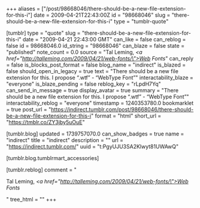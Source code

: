 +++
aliases = ["/post/98668046/there-should-be-a-new-file-extension-for-this-i"]
date = 2009-04-21T22:43:00Z
id = "98668046"
slug = "there-should-be-a-new-file-extension-for-this-i"
type = "tumblr-quote"

[tumblr]
type = "quote"
slug = "there-should-be-a-new-file-extension-for-this-i"
date = "2009-04-21 22:43:00 GMT"
can_like = false
can_reblog = false
id = 98668046.0
id_string = "98668046"
can_blaze = false
state = "published"
note_count = 0.0
source = "Tal Leming, <i><a href=\"http://talleming.com/2009/04/21/web-fonts/\">Web Fonts</a></i>"
can_reply = false
is_blocks_post_format = false
blog_name = "indirect"
is_blazed = false
should_open_in_legacy = true
text = "There should be a new file extension for this. I propose “.wtf” - “WebType Font”"
interactability_blaze = "everyone"
is_blaze_pending = false
reblog_key = "rLpdH7Yq"
can_send_in_message = true
display_avatar = true
summary = "There should be a new file extension for this. I propose “.wtf” - “WebType Font”"
interactability_reblog = "everyone"
timestamp = 1240353780.0
bookmarklet = true
post_url = "https://indirect.tumblr.com/post/98668046/there-should-be-a-new-file-extension-for-this-i"
format = "html"
short_url = "https://tmblr.co/ZY3jby5uOuE"

[tumblr.blog]
updated = 1739757070.0
can_show_badges = true
name = "indirect"
title = "indirect"
description = ""
url = "https://indirect.tumblr.com/"
uuid = "t:PgyUJU3SA2Klwyt81UWAwQ"

[tumblr.blog.tumblrmart_accessories]

[tumblr.reblog]
comment = "<p>Tal Leming, <i><a href=\"http://talleming.com/2009/04/21/web-fonts/\">Web Fonts</a></i></p>"
tree_html = ""
+++
